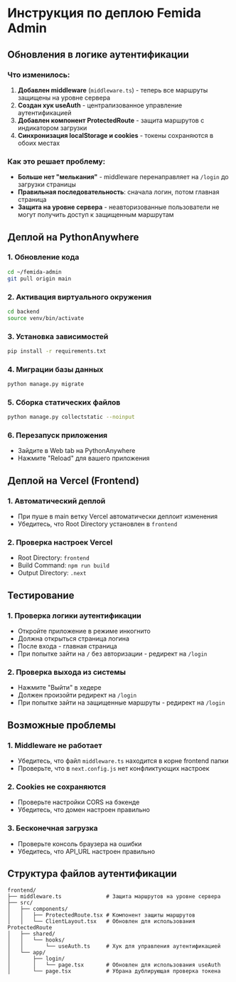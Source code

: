 # Инструкция по деплою Femida Admin

## Обновления в логике аутентификации

### Что изменилось:
1. **Добавлен middleware** (`middleware.ts`) - теперь все маршруты защищены на уровне сервера
2. **Создан хук useAuth** - централизованное управление аутентификацией
3. **Добавлен компонент ProtectedRoute** - защита маршрутов с индикатором загрузки
4. **Синхронизация localStorage и cookies** - токены сохраняются в обоих местах

### Как это решает проблему:
- **Больше нет "мелькания"** - middleware перенаправляет на `/login` до загрузки страницы
- **Правильная последовательность**: сначала логин, потом главная страница
- **Защита на уровне сервера** - неавторизованные пользователи не могут получить доступ к защищенным маршрутам

## Деплой на PythonAnywhere

### 1. Обновление кода
```bash
cd ~/femida-admin
git pull origin main
```

### 2. Активация виртуального окружения
```bash
cd backend
source venv/bin/activate
```

### 3. Установка зависимостей
```bash
pip install -r requirements.txt
```

### 4. Миграции базы данных
```bash
python manage.py migrate
```

### 5. Сборка статических файлов
```bash
python manage.py collectstatic --noinput
```

### 6. Перезапуск приложения
- Зайдите в Web tab на PythonAnywhere
- Нажмите "Reload" для вашего приложения

## Деплой на Vercel (Frontend)

### 1. Автоматический деплой
- При пуше в main ветку Vercel автоматически деплоит изменения
- Убедитесь, что Root Directory установлен в `frontend`

### 2. Проверка настроек Vercel
- Root Directory: `frontend`
- Build Command: `npm run build`
- Output Directory: `.next`

## Тестирование

### 1. Проверка логики аутентификации
- Откройте приложение в режиме инкогнито
- Должна открыться страница логина
- После входа - главная страница
- При попытке зайти на `/` без авторизации - редирект на `/login`

### 2. Проверка выхода из системы
- Нажмите "Выйти" в хедере
- Должен произойти редирект на `/login`
- При попытке зайти на защищенные маршруты - редирект на `/login`

## Возможные проблемы

### 1. Middleware не работает
- Убедитесь, что файл `middleware.ts` находится в корне frontend папки
- Проверьте, что в `next.config.js` нет конфликтующих настроек

### 2. Cookies не сохраняются
- Проверьте настройки CORS на бэкенде
- Убедитесь, что домен настроен правильно

### 3. Бесконечная загрузка
- Проверьте консоль браузера на ошибки
- Убедитесь, что API_URL настроен правильно

## Структура файлов аутентификации

```
frontend/
├── middleware.ts              # Защита маршрутов на уровне сервера
├── src/
│   ├── components/
│   │   ├── ProtectedRoute.tsx # Компонент защиты маршрутов
│   │   └── ClientLayout.tsx   # Обновлен для использования ProtectedRoute
│   ├── shared/
│   │   └── hooks/
│   │       └── useAuth.ts     # Хук для управления аутентификацией
│   └── app/
│       ├── login/
│       │   └── page.tsx       # Обновлен для использования useAuth
│       └── page.tsx           # Убрана дублирующая проверка токена
``` 